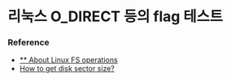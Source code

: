 # 리눅스 O_DIRECT 등의 flag 테스트

### Reference
- [** About Linux FS operations](https://showerbugs.github.io/books/linux/2018-02-09-%EB%A6%AC%EB%88%85%EC%8A%A4%20%EC%8B%9C%EC%8A%A4%ED%85%9C%20%ED%94%84%EB%A1%9C%EA%B7%B8%EB%9E%98%EB%B0%8D%20%EC%B1%95%ED%84%B0%202#)
- [How to get disk sector size?](https://unix.stackexchange.com/questions/2668/finding-the-sector-size-of-a-partition)

